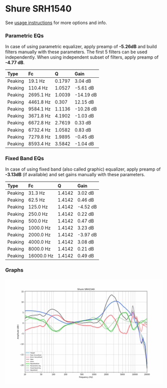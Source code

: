 # Shure SRH1540
See [usage instructions](https://github.com/jaakkopasanen/AutoEq#usage) for more options and info.

### Parametric EQs
In case of using parametric equalizer, apply preamp of **-5.26dB** and build filters manually
with these parameters. The first 5 filters can be used independently.
When using independent subset of filters, apply preamp of **-4.77 dB**.

| Type    | Fc        |      Q | Gain      |
|:--------|:----------|:-------|:----------|
| Peaking | 19.1 Hz   | 0.1797 | 3.04 dB   |
| Peaking | 110.4 Hz  | 1.0527 | -5.61 dB  |
| Peaking | 2695.1 Hz | 1.0039 | -14.19 dB |
| Peaking | 4461.8 Hz | 0.307  | 12.15 dB  |
| Peaking | 9584.1 Hz | 1.1136 | -10.28 dB |
| Peaking | 3671.8 Hz | 4.1902 | -1.03 dB  |
| Peaking | 6672.8 Hz | 2.7619 | 0.33 dB   |
| Peaking | 6732.4 Hz | 1.0582 | 0.83 dB   |
| Peaking | 7279.8 Hz | 1.9895 | -0.45 dB  |
| Peaking | 8593.4 Hz | 3.5842 | -1.04 dB  |

### Fixed Band EQs
In case of using fixed band (also called graphic) equalizer, apply preamp of **-3.13dB**
(if available) and set gains manually with these parameters.

| Type    | Fc         |      Q | Gain     |
|:--------|:-----------|:-------|:---------|
| Peaking | 31.3 Hz    | 1.4142 | 3.02 dB  |
| Peaking | 62.5 Hz    | 1.4142 | 0.46 dB  |
| Peaking | 125.0 Hz   | 1.4142 | -4.52 dB |
| Peaking | 250.0 Hz   | 1.4142 | 0.22 dB  |
| Peaking | 500.0 Hz   | 1.4142 | 0.47 dB  |
| Peaking | 1000.0 Hz  | 1.4142 | 3.23 dB  |
| Peaking | 2000.0 Hz  | 1.4142 | -3.97 dB |
| Peaking | 4000.0 Hz  | 1.4142 | 3.08 dB  |
| Peaking | 8000.0 Hz  | 1.4142 | 0.21 dB  |
| Peaking | 16000.0 Hz | 1.4142 | 0.49 dB  |

### Graphs
![](./Shure%20SRH1540.png)
